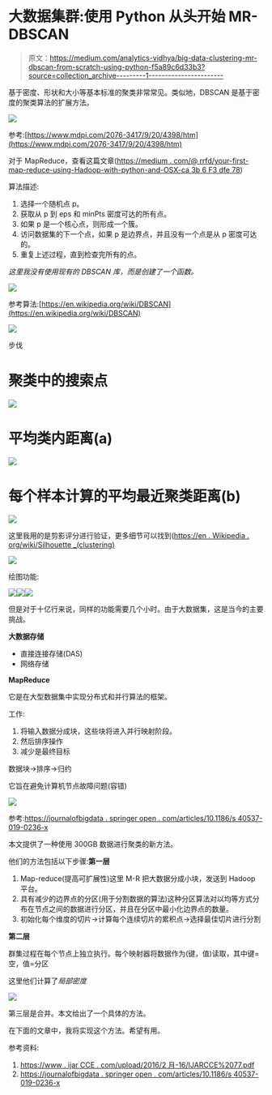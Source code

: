 # 大数据集群:使用 Python 从头开始 MR-DBSCAN

> 原文：<https://medium.com/analytics-vidhya/big-data-clustering-mr-dbscan-from-scratch-using-python-f5a89c6d33b3?source=collection_archive---------1----------------------->

基于密度、形状和大小等基本标准的聚类非常常见。类似地，DBSCAN 是基于密度的聚类算法的扩展方法。

![](img/204c6f3b674b622d5ba9d9a2c37b1901.png)

参考:[https://www.mdpi.com/2076-3417/9/20/4398/htm](https://www.mdpi.com/2076-3417/9/20/4398/htm)

对于 MapReduce，查看这篇文章([https://medium . com/@ rrfd/your-first-map-reduce-using-Hadoop-with-python-and-OSX-ca 3b 6 F3 dfe 78](/@rrfd/your-first-map-reduce-using-hadoop-with-python-and-osx-ca3b6f3dfe78))

算法描述:

1.  选择一个随机点 p。
2.  获取从 p 到 eps 和 minPts 密度可达的所有点。
3.  如果 p 是一个核心点，则形成一个簇。
4.  访问数据集的下一个点，如果 p 是边界点，并且没有一个点是从 p 密度可达的。
5.  重复上述过程，直到检查完所有的点。

*这里我没有使用现有的 DBSCAN 库，而是创建了一个函数。*

![](img/b4c26c437b32a73524cb55f2d7e134db.png)

参考算法:[https://en.wikipedia.org/wiki/DBSCAN](https://en.wikipedia.org/wiki/DBSCAN)

![](img/062c0d39966cffa526f96614f5fcf850.png)

步伐

# 聚类中的搜索点

![](img/0f81b768f9f7ab3cd18f72dbb7c23cb0.png)

# 平均类内距离(a)

![](img/d84771c726cc0d1b0d35fdd1d48a71d6.png)

# 每个样本计算的平均最近聚类距离(b)

![](img/7fa8c2dd4d4cb226ed264dfe029a26d5.png)

这里我用的是剪影评分进行验证，更多细节可以找到([https://en . Wikipedia . org/wiki/Silhouette _(clustering)](https://en.wikipedia.org/wiki/Silhouette_(clustering))

![](img/c45eaa1961043b55a6783d2afb8e5d6f.png)

绘图功能:

![](img/2efda14ebf9a7dbf071fdd176ea85b85.png)![](img/107f06835b05fd0691d68572ffa994c6.png)![](img/34b7a06499a309a7b2543934defb58d5.png)

但是对于十亿行来说，同样的功能需要几个小时。由于大数据集，这是当今的主要挑战。

**大数据存储**

*   直接连接存储(DAS)
*   网络存储

**MapReduce**

它是在大型数据集中实现分布式和并行算法的框架。

工作:

1.  将输入数据分成块，这些块将进入并行映射阶段。
2.  然后排序操作
3.  减少是最终目标

数据块→排序→归约

它旨在避免计算机节点故障问题(容错)

![](img/a5c2134b435873c2049ca71b59f2b1e0.png)

参考:[https://journalofbigdata . springer open . com/articles/10.1186/s 40537-019-0236-x](https://journalofbigdata.springeropen.com/articles/10.1186/s40537-019-0236-x)

本文提供了一种使用 300GB 数据进行聚类的新方法。

他们的方法包括以下步骤:**第一层**

1.  Map-reduce(提高可扩展性)这里 M-R 把大数据分成小块，发送到 Hadoop 平台。
2.  具有减少的边界点的分区(用于分割数据的算法)这种分区算法对以均等方式分布在节点之间的数据进行分区，并且在分区中最小化边界点的数量。
3.  初始化每个维度的切片→计算每个连续切片的累积点→选择最佳切片进行分割

**第二层**

群集过程在每个节点上独立执行。每个映射器将数据作为(键，值)读取，其中键=空，值=分区

这里他们计算了*局部密度*

![](img/ddfeac5f5d791c4121df81035aa5863f.png)

第三层是合并。本文给出了一个具体的方法。

在下面的文章中，我将实现这个方法。希望有用。

参考资料:

1.  [https://www . ijar CCE . com/upload/2016/2 月-16/IJARCCE%2077.pdf](https://www.ijarcce.com/upload/2016/february-16/IJARCCE%2077.pdf)
2.  [https://journalofbigdata . springer open . com/articles/10.1186/s 40537-019-0236-x](https://journalofbigdata.springeropen.com/articles/10.1186/s40537-019-0236-x)